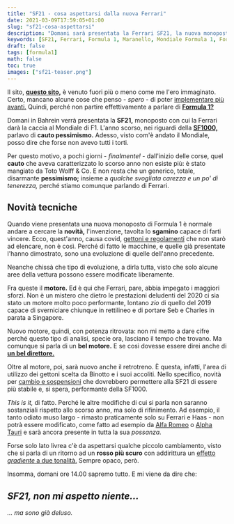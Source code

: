 ```yaml
---
title: "SF21 - cosa aspettarsi dalla nuova Ferrari"
date: 2021-03-09T17:59:05+01:00
slug: "sf21-cosa-aspettarsi"
description: "Domani sarà presentata la Ferrari SF21, la nuova monoposto della Scuderia di Maranello. Cosa dobbiamo aspettarci?"
keywords: [SF21, Ferrari, Formula 1, Maranello, Mondiale Formula 1, Formula Uno]
draft: false
tags: [formula1]
math: false
toc: true
images: ["sf21-teaser.png"]
---
```


Il sito, **[questo sito,](https://protofra.me)** è venuto fuori più o meno come me l'ero immaginato. Certo, mancano alcune cose che penso - _spero_ - di poter [implementare più avanti.](https://protofra.me/blog/note-di-presentazione/) Quindi, perché non partire effettivamente a parlare di **[Formula 1?](https://protofra.me/tags/formula1/)**


Domani in Bahrein verrà presentata la **SF21,** monoposto con cui la Ferrari darà la caccia al Mondiale di F1. L'anno scorso, nei riguardi della **[SF1000,](https://la-mansarda.com/blog/sf-1000/)** parlavo di **cauto pessimismo.** Adesso, visto com'è andato il Mondiale, posso dire che forse non avevo tutti i torti. 

Per questo motivo, a pochi giorni - _finalmente!_ - dall'inizio delle corse, quel **cauto** che aveva caratterizzato lo scorso anno non esiste più: è stato mangiato da Toto Wolff & Co. E non resta che un generico, totale, disarmante **pessimismo;** insieme a _qualche svogliata carezza e un po' di tenerezza,_ perché stiamo comunque parlando di Ferrari. 
 

## Novità tecniche 

Quando viene presentata una nuova monoposto di Formula 1 è normale andare a cercare la **novità,** l'invenzione, tavolta lo **sgamino** capace di farti vincere. Ecco, quest'anno, causa covid, [gettoni e regolamenti](https://sport.sky.it/formula-1/2020/09/25/f1-regolamento-2020-2021-cosa-puo-essere-modificato) che non starò ad elencare, non è così. Perché di fatto le macchine, e quelle già presentate l'hanno dimostrato, sono una evoluzione di quelle dell'anno precedente. 

Neanche chissà che tipo di evoluzione, a dirla tutta, visto che solo alcune aree della vettura possono essere modificate liberamente. 

Fra queste il **motore.** Ed è qui che Ferrari, pare, abbia impegato i maggiori sforzi. Non è un mistero che dietro le prestazioni deludenti del 2020 ci sia stato un motore molto poco performante, lontano _zio_ di quello del 2019 capace di sverniciare chiunque in rettilineo e di portare Seb e Charles in parata a Singapore. 

Nuovo motore, quindi, con potenza ritrovata: non mi metto a dare cifre perché questo tipo di analisi, specie ora, lasciano il tempo che trovano. Ma comunque si parla di un **bel motore.** E se così dovesse essere direi anche di **[un bel direttore.](https://www.youtube.com/watch?v=IlJtNxns24o)**

Oltre al motore, poi, sarà nuovo anche il retrotreno. È questa, infatti, l'area di utilizzo dei gettoni scelta da Binotto e i suoi accoliti. Nello specifico, novità per [cambio e sospensioni](https://www.formu1a.uno/ferrari-sf21-la-sua-competitivita-dipendera-dai-miglioramenti-del-motore-e-al-retrotreno/) che dovrebbero permettere alla SF21 di essere più stabile e, si spera, performante della SF1000. 

_This is it,_ di fatto. Perché le altre modifiche di cui si parla non saranno sostanziali rispetto allo scorso anno, ma solo di rifinimento. Ad esempio, il tanto odiato muso largo - rimasto praticamente solo su Ferrari e Haas - non potrà essere modificato, come fatto ad esempio da [Alfa Romeo](https://www.formu1a.uno/alfa-romeo-c41-analisi-tecnica-importanti-novita-avantreno/) o [Alpha Tauri](https://www.formu1a.uno/anteprima-ecco-il-nuovo-muso-alpha-tauri-at02/) e sarà ancora presente in tutta la sua _possanza._ 

Forse solo lato livrea c'è da aspettarsi qualche piccolo cambiamento, visto che si parla di un ritorno ad un **rosso più scuro** con addirittura un [effetto _gradiente_ a due tonalità.](https://f1ingenerale.com/f1-la-ferrari-sf21-presentera-un-doppia-sfumatura-di-rosso-sulla-livrea/) Sempre opaco, però. 

Insomma, domani ore 14.00 sapremo tutto. E mi viene da dire che:

## _SF21, non mi aspetto niente..._

_... ma sono già deluso._
